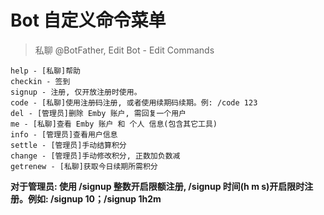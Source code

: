 
# Bot 自定义命令菜单
>
> 私聊 @BotFather, Edit Bot - Edit Commands  

```text  
help - [私聊]帮助
checkin - 签到
signup - 注册, 仅开放注册时使用。
code - [私聊]使用注册码注册, 或者使用续期码续期。例: /code 123
del - [管理员]删除 Emby 账户, 需回复一个用户
me - [私聊]查看 Emby 账户 和 个人 信息(包含其它工具)
info - [管理员]查看用户信息
settle - [管理员]手动结算积分
change - [管理员]手动修改积分, 正数加负数减
getrenew - [私聊]获取今日续期所需积分
```
  
**对于管理员: 使用 /signup 整数开启限额注册, /signup 时间(h m s)开启限时注册。例如: /signup 10；/signup 1h2m**  